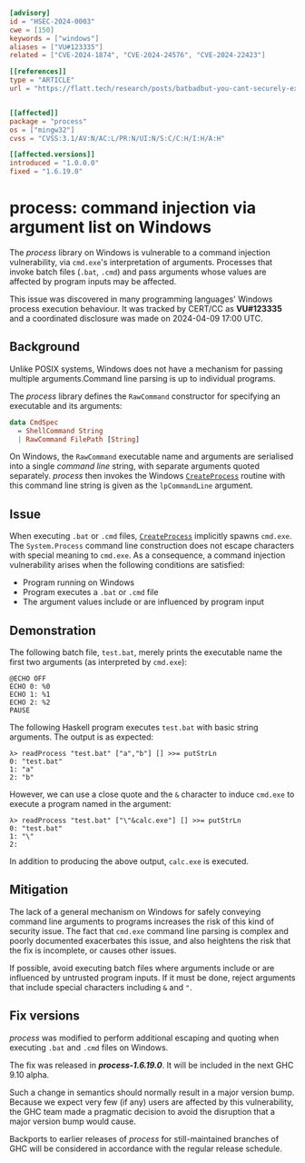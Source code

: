 ```toml
[advisory]
id = "HSEC-2024-0003"
cwe = [150]
keywords = ["windows"]
aliases = ["VU#123335"]
related = ["CVE-2024-1874", "CVE-2024-24576", "CVE-2024-22423"]

[[references]]
type = "ARTICLE"
url = "https://flatt.tech/research/posts/batbadbut-you-cant-securely-execute-commands-on-windows/"


[[affected]]
package = "process"
os = ["mingw32"]
cvss = "CVSS:3.1/AV:N/AC:L/PR:N/UI:N/S:C/C:H/I:H/A:H"

[[affected.versions]]
introduced = "1.0.0.0"
fixed = "1.6.19.0"
```

# process: command injection via argument list on Windows

The *process* library on Windows is vulnerable to a command injection
vulnerability, via `cmd.exe`'s interpretation of arguments.  Processes that
invoke batch files (`.bat`, `.cmd`) and pass arguments whose values are
affected by program inputs may be affected.

This issue was discovered in many programming languages' Windows process
execution behaviour.  It was tracked by CERT/CC as **VU#123335** and a
coordinated disclosure was made on 2024-04-09 17:00 UTC.


## Background

Unlike POSIX systems, Windows does not have a mechanism for passing multiple
arguments.Command line parsing is up to individual programs.

The *process* library defines the `RawCommand` constructor for specifying an
executable and its arguments:

```haskell
data CmdSpec
  = ShellCommand String
  | RawCommand FilePath [String]
```

On Windows, the `RawCommand` executable name and arguments are serialised into
a single *command line* string, with separate arguments quoted separately.
*process* then invokes the Windows [`CreateProcess`][doc-CreateProcess]
routine with this command line string is given as the `lpCommandLine`
argument.

[doc-CreateProcess]: https://learn.microsoft.com/en-us/windows/win32/api/processthreadsapi/nf-processthreadsapi-createprocessa


## Issue

When executing `.bat` or `.cmd` files, [`CreateProcess`][doc-CreateProcess]
implicitly spawns `cmd.exe`.  The `System.Process` command line construction
does not escape characters with special meaning to `cmd.exe`.  As a
consequence, a command injection vulnerability arises when the following
conditions are satisfied:

- Program running on Windows
- Program executes a `.bat` or `.cmd` file
- The argument values include or are influenced by program input


## Demonstration

The following batch file, `test.bat`, merely prints the executable name the
first two arguments (as interpreted by `cmd.exe`):

```
@ECHO OFF
ECHO 0: %0
ECHO 1: %1
ECHO 2: %2
PAUSE
```

The following Haskell program executes `test.bat` with basic string arguments.
The output is as expected:

```
λ> readProcess "test.bat" ["a","b"] [] >>= putStrLn
0: "test.bat"
1: "a"
2: "b"
```

However, we can use a close quote and the `&` character to induce `cmd.exe` to
execute a program named in the argument:

```
λ> readProcess "test.bat" ["\"&calc.exe"] [] >>= putStrLn
0: "test.bat"
1: "\"
2:
```

In addition to producing the above output, `calc.exe` is executed.


## Mitigation

The lack of a general mechanism on Windows for safely conveying command line
arguments to programs increases the risk of this kind of security issue.  The
fact that `cmd.exe` command line parsing is complex and poorly documented
exacerbates this issue, and also heightens the risk that the fix is
incomplete, or causes other issues.

If possible, avoid executing batch files where arguments include or are
influenced by untrusted program inputs.  If it must be done, reject arguments
that include special characters including `&` and `"`.


## Fix versions

*process* was modified to perform additional escaping and quoting
when executing `.bat` and `.cmd` files on Windows.

The fix was released in ***process-1.6.19.0***.  It will be
included in the next GHC 9.10 alpha.

Such a change in semantics should normally result in a major version
bump.  Because we expect very few (if any) users are affected by
this vulnerability, the GHC team made a pragmatic decision to avoid
the disruption that a major version bump would cause.

Backports to earlier releases of *process* for still-maintained
branches of GHC will be considered in accordance with the regular
release schedule.
